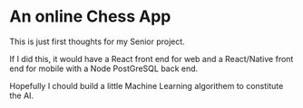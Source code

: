 # An online Chess App

This is just first thoughts for my Senior project.

If I did this, it would have a React front end for web and a React/Native front end 
for mobile with a Node PostGreSQL back end. 

Hopefully I chould build a little Machine Learning algorithem to constitute the AI.
